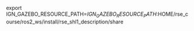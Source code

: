 export IGN_GAZEBO_RESOURCE_PATH=$IGN_GAZEBO_RESOURCE_PATH:$HOME/rse_course/ros2_ws/install/rse_shl1_description/share